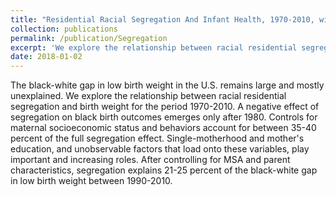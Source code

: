 ```yaml
---
title: "Residential Racial Segregation And Infant Health, 1970-2010, with Katharine Shester (Washington and Lee University)"
collection: publications
permalink: /publication/Segregation
excerpt: 'We explore the relationship between racial residential segregation and birth weight for the period 1970-2010. A negative effect of segregation on black birth outcomes emerges only after 1980.'
date: 2018-01-02
---
```

The black-white gap in low birth weight in the U.S. remains large and mostly unexplained. We explore the relationship between racial residential segregation and birth weight for the period 1970-2010. A negative effect of segregation on black birth outcomes emerges only after 1980. Controls for maternal socioeconomic status and behaviors account for between 35-40 percent of the full segregation effect. Single-motherhood and mother's education, and unobservable factors that load onto these variables, play important and increasing roles. After controlling for MSA and parent characteristics, segregation explains 21-25 percent of the black-white gap in low birth weight between 1990-2010.


